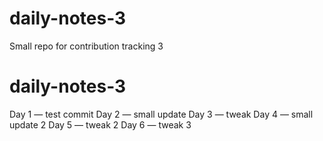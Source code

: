 # daily-notes-3
Small repo for contribution tracking 3
# daily-notes-3
Day 1 — test commit
Day 2 — small update
Day 3 — tweak
Day 4 — small update 2
Day 5 — tweak 2
Day 6 — tweak 3
